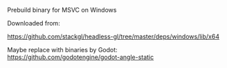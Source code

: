 Prebuild binary for MSVC on Windows

Downloaded from:

https://github.com/stackgl/headless-gl/tree/master/deps/windows/lib/x64


Maybe replace with binaries by Godot: https://github.com/godotengine/godot-angle-static